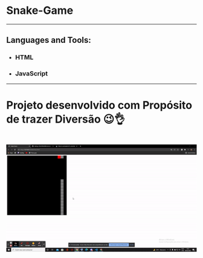# Snake-Game

---

## Languages and Tools:
- ### HTML

- ### JavaScript

---

# Projeto desenvolvido com Propósito de trazer Diversão 😉👌

<h1 align="center">
<img src="/ezgif.com-gif-maker.gif" alt="video" />
</h1>
